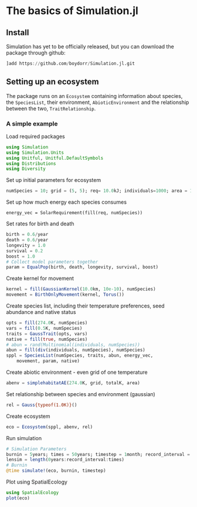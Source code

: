 # The basics of Simulation.jl

## Install

Simulation has yet to be officially released, but you can download the package through github:

```julia
]add https://github.com/boydorr/Simulation.jl.git
```

## Setting up an ecosystem

The package runs on an `Ecosystem` containing information about species, the `SpeciesList`, their environment, `AbioticEnvironment` and the relationship between the two, `TraitRelationship`.

### A simple example

Load required packages
```julia
using Simulation
using Simulation.Units
using Unitful, Unitful.DefaultSymbols
using Distributions
using Diversity
```
Set up initial parameters for ecosystem
```julia
numSpecies = 10; grid = (5, 5); req= 10.0kJ; individuals=1000; area = 1000.0*km^2; totalK = 1.0kJ/km^2
```

Set up how much energy each species consumes
```julias
energy_vec = SolarRequirement(fill(req, numSpecies))
```

Set rates for birth and death
```julia
birth = 0.6/year
death = 0.6/year
longevity = 1.0
survival = 0.2
boost = 1.0
# Collect model parameters together
param = EqualPop(birth, death, longevity, survival, boost)
```

Create kernel for movement
```julia
kernel = fill(GaussianKernel(10.0km, 10e-10), numSpecies)
movement = BirthOnlyMovement(kernel, Torus())
```

Create species list, including their temperature preferences, seed abundance and native status
```julia
opts = fill(274.0K, numSpecies)
vars = fill(0.5K, numSpecies)
traits = GaussTrait(opts, vars)
native = fill(true, numSpecies)
# abun = rand(Multinomial(individuals, numSpecies))
abun = fill(div(individuals, numSpecies), numSpecies)
sppl = SpeciesList(numSpecies, traits, abun, energy_vec,
    movement, param, native)
```

Create abiotic environment - even grid of one temperature
```julia
abenv = simplehabitatAE(274.0K, grid, totalK, area)
```

Set relationship between species and environment (gaussian)
```julia
rel = Gauss{typeof(1.0K)}()
```

Create ecosystem
```julia
eco = Ecosystem(sppl, abenv, rel)
```

Run simulation
```julia
# Simulation Parameters
burnin = 5years; times = 50years; timestep = 1month; record_interval = 3months; repeats = 1
lensim = length(0years:record_interval:times)
# Burnin
@time simulate!(eco, burnin, timestep)
```

Plot using SpatialEcology
```julia
using SpatialEcology
plot(eco)
```
